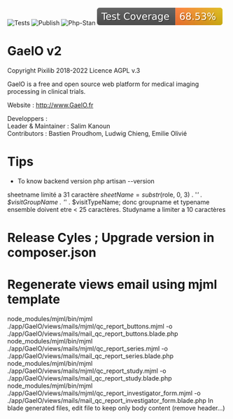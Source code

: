 ![Tests](https://github.com/salimkanoun/GaelO/actions/workflows/tests.yml/badge.svg?branch=GaelO2)
![Publish](https://github.com/salimkanoun/GaelO/actions/workflows/publish.yml/badge.svg?branch=GaelO2)
![Php-Stan](https://github.com/salimkanoun/GaelO/actions/workflows/php-stan.yml/badge.svg?branch=GaelO2)
![Coverage](https://github.com/Pixilib/GaelO/blob/GaelO2_code_coverage/data/GaelO2/badge.svg)

# GaelO v2
Copyright Pixilib 2018-2022
Licence AGPL v.3

GaelO is a free and open source web platform for medical imaging processing in clinical trials.

Website : http://www.GaelO.fr

Developpers : <br>
Leader & Maintainer  : Salim Kanoun <br>
Contributors : Bastien Proudhom, Ludwig Chieng, Emilie Olivié

# Tips

- To know backend version
php artisan --version 

sheetname limité a 31 caractère $sheetName =  substr($role, 0, 3)  . '_' . $visitGroupName . '_' . $visitTypeName; donc groupname et typename ensemble doivent etre < 25 caractères. Studyname a limiter a 10 caractères

# Release Cyles ; Upgrade version in composer.json

# Regenerate views email using mjml template
node_modules/mjml/bin/mjml ./app/GaelO/views/mails/mjml/qc_report_buttons.mjml -o ./app/GaelO/views/mails/mail_qc_report_buttons.blade.php
node_modules/mjml/bin/mjml ./app/GaelO/views/mails/mjml/qc_report_series.mjml -o ./app/GaelO/views/mails/mail_qc_report_series.blade.php
node_modules/mjml/bin/mjml ./app/GaelO/views/mails/mjml/qc_report_study.mjml -o ./app/GaelO/views/mails/mail_qc_report_study.blade.php
node_modules/mjml/bin/mjml ./app/GaelO/views/mails/mjml/qc_report_investigator_form.mjml -o ./app/GaelO/views/mails/mail_qc_report_investigator_form.blade.php
In blade generated files, edit file to keep only body content (remove header...)
